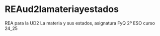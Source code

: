 # REAud2lamateriayestados
REA para la UD2 La materia y sus estados, asignatura FyQ 2º ESO curso 24_25
